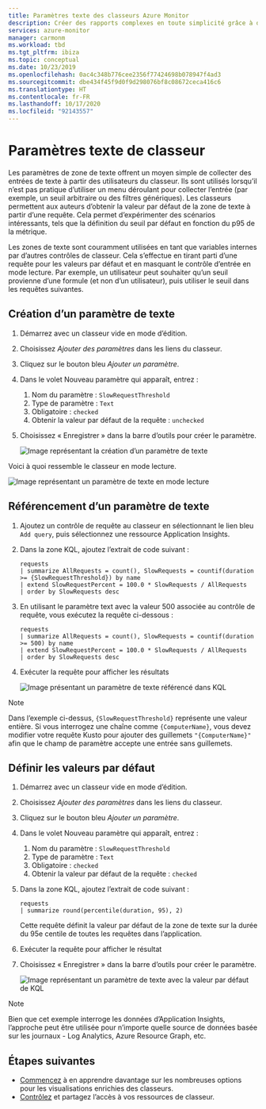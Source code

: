 ```yaml
---
title: Paramètres texte des classeurs Azure Monitor
description: Créer des rapports complexes en toute simplicité grâce à des classeurs paramétrables prédéfinis et personnalisés. Apprenez-en davantage sur les paramètres de texte de classeur.
services: azure-monitor
manager: carmonm
ms.workload: tbd
ms.tgt_pltfrm: ibiza
ms.topic: conceptual
ms.date: 10/23/2019
ms.openlocfilehash: 0ac4c348b776cee2356f77424698b078947f4ad3
ms.sourcegitcommit: dbe434f45f9d0f9d298076bf8c08672ceca416c6
ms.translationtype: HT
ms.contentlocale: fr-FR
ms.lasthandoff: 10/17/2020
ms.locfileid: "92143557"
---
```

# <a name="workbook-text-parameters"></a>Paramètres texte de classeur

Les paramètres de zone de texte offrent un moyen simple de collecter des entrées de texte à partir des utilisateurs du classeur. Ils sont utilisés lorsqu’il n’est pas pratique d’utiliser un menu déroulant pour collecter l’entrée (par exemple, un seuil arbitraire ou des filtres génériques). Les classeurs permettent aux auteurs d’obtenir la valeur par défaut de la zone de texte à partir d’une requête. Cela permet d’expérimenter des scénarios intéressants, tels que la définition du seuil par défaut en fonction du p95 de la métrique.

Les zones de texte sont couramment utilisées en tant que variables internes par d’autres contrôles de classeur. Cela s’effectue en tirant parti d’une requête pour les valeurs par défaut et en masquant le contrôle d’entrée en mode lecture. Par exemple, un utilisateur peut souhaiter qu’un seuil provienne d’une formule (et non d’un utilisateur), puis utiliser le seuil dans les requêtes suivantes.

## <a name="creating-a-text-parameter"></a>Création d’un paramètre de texte
1. Démarrez avec un classeur vide en mode d’édition.
2. Choisissez _Ajouter des paramètres_ dans les liens du classeur.
3. Cliquez sur le bouton bleu _Ajouter un paramètre_.
4. Dans le volet Nouveau paramètre qui apparaît, entrez :
    1. Nom du paramètre : `SlowRequestThreshold`
    2. Type de paramètre : `Text`
    3. Obligatoire : `checked`
    4. Obtenir la valeur par défaut de la requête : `unchecked`
5. Choisissez « Enregistrer » dans la barre d’outils pour créer le paramètre.

    ![Image représentant la création d’un paramètre de texte](./media/workbooks-text/text-create.png)

Voici à quoi ressemble le classeur en mode lecture.

![Image représentant un paramètre de texte en mode lecture](./media/workbooks-text/text-readmode.png)

## <a name="referencing-a-text-parameter"></a>Référencement d’un paramètre de texte
1. Ajoutez un contrôle de requête au classeur en sélectionnant le lien bleu `Add query`, puis sélectionnez une ressource Application Insights.
2. Dans la zone KQL, ajoutez l’extrait de code suivant :
    ```kusto
    requests
    | summarize AllRequests = count(), SlowRequests = countif(duration >= {SlowRequestThreshold}) by name
    | extend SlowRequestPercent = 100.0 * SlowRequests / AllRequests
    | order by SlowRequests desc
    ```
3. En utilisant le paramètre text avec la valeur 500 associée au contrôle de requête, vous exécutez la requête ci-dessous :
    ```kusto
    requests
    | summarize AllRequests = count(), SlowRequests = countif(duration >= 500) by name
    | extend SlowRequestPercent = 100.0 * SlowRequests / AllRequests
    | order by SlowRequests desc
    ```
4. Exécuter la requête pour afficher les résultats

    ![Image présentant un paramètre de texte référencé dans KQL](./media/workbooks-text/text-reference.png)

> [!NOTE]
> Dans l’exemple ci-dessus, `{SlowRequestThreshold}` représente une valeur entière. Si vous interrogez une chaîne comme `{ComputerName}`, vous devez modifier votre requête Kusto pour ajouter des guillemets `"{ComputerName}"` afin que le champ de paramètre accepte une entrée sans guillemets.

## <a name="setting-default-values"></a>Définir les valeurs par défaut
1. Démarrez avec un classeur vide en mode d’édition.
2. Choisissez _Ajouter des paramètres_ dans les liens du classeur.
3. Cliquez sur le bouton bleu _Ajouter un paramètre_.
4. Dans le volet Nouveau paramètre qui apparaît, entrez :
    1. Nom du paramètre : `SlowRequestThreshold`
    2. Type de paramètre : `Text`
    3. Obligatoire : `checked`
    4. Obtenir la valeur par défaut de la requête : `checked`
5. Dans la zone KQL, ajoutez l’extrait de code suivant :
    ```kusto
    requests
    | summarize round(percentile(duration, 95), 2)
    ```
    Cette requête définit la valeur par défaut de la zone de texte sur la durée du 95e centile de toutes les requêtes dans l’application.
6. Exécuter la requête pour afficher le résultat
7. Choisissez « Enregistrer » dans la barre d’outils pour créer le paramètre.

    ![Image représentant un paramètre de texte avec la valeur par défaut de KQL](./media/workbooks-text/text-default-value.png)

> [!NOTE]
> Bien que cet exemple interroge les données d’Application Insights, l’approche peut être utilisée pour n’importe quelle source de données basée sur les journaux - Log Analytics, Azure Resource Graph, etc.

## <a name="next-steps"></a>Étapes suivantes

* [Commencez](./workbooks-overview.md#visualizations) à en apprendre davantage sur les nombreuses options pour les visualisations enrichies des classeurs.
* [Contrôlez](workbooks-access-control.md) et partagez l’accès à vos ressources de classeur.